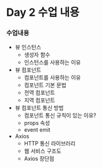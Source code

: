 # Day 2 수업 내용

<h3>수업내용</h3>
<ul>
    <li>
        뷰 인스턴스
        <ul>
            <li>생성자 함수</li>
            <li>인스턴스를 사용하는 이유</li>
        </ul>
    </li>
    <li>
        뷰 컴포넌트
        <ul>
            <li>컴포넌트를 사용하는 이유</li>
            <li>컴포넌트 기본 문법</li>
            <li>전역 컴포넌트</li>
            <li>지역 컴포넌트</li>
        </ul>
    </li>
    <li>
        뷰 컴포넌트 통신 방법
        <ul>
            <li>컴포넌트 통신 규칙이 있는 이유?</li>
            <li>props 속성</li>
            <li>event emit</li>
        </ul>
    </li>
    <li>
        Axios
        <ul>
            <li>HTTP 통신 라이브러리</li>
            <li>웹 서비스 구조도</li>
            <li>Axios 장단점</li>
        </ul>
    </li>
</ul>